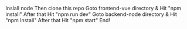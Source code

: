 Inslall node
Then clone this repo
Goto frontend-vue directory & Hit "npm install" After that Hit "npm run dev"
Goto backend-node directory & Hit "npm install" After that Hit "npm start"
End!
